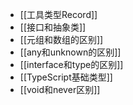 - [[工具类型Record]]
- [[接口和抽象类]]
- [[元组和数组的区别]]
- [[any和unknown的区别]]
- [[interface和type的区别]]
- [[TypeScript基础类型]]
- [[void和never区别]]
